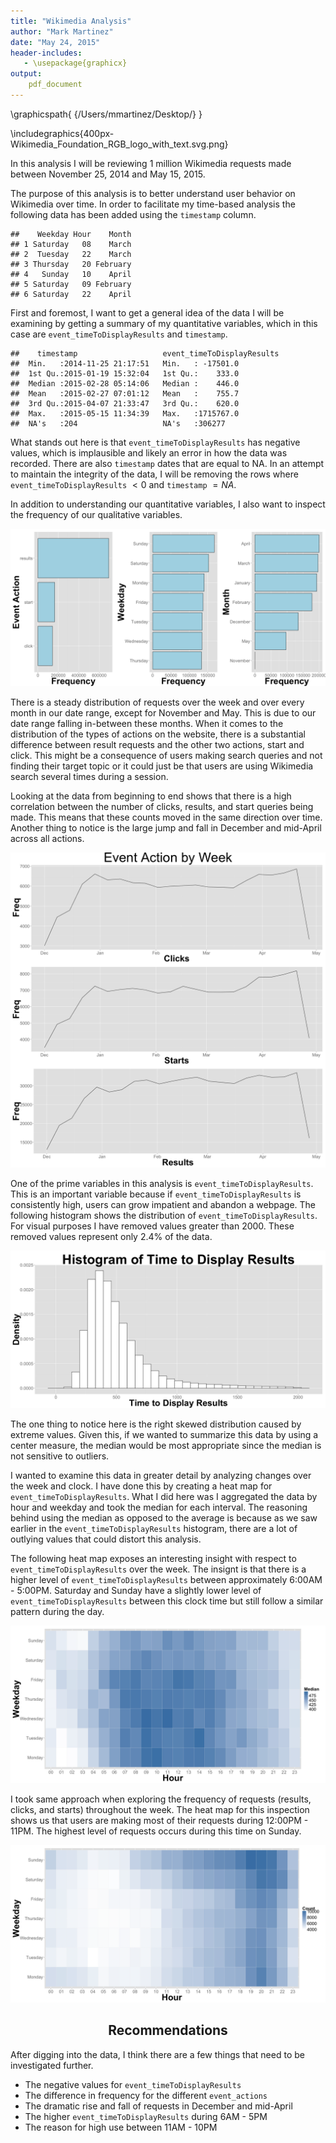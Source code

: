 ```yaml
---
title: "Wikimedia Analysis"
author: "Mark Martinez"
date: "May 24, 2015"
header-includes:
   - \usepackage{graphicx}
output:
    pdf_document
---
```




\graphicspath{ {/Users/mmartinez/Desktop/} }

\includegraphics{400px-Wikimedia_Foundation_RGB_logo_with_text.svg.png}


In this analysis I will be reviewing 1 million Wikimedia requests made between November 25, 2014 and May 15, 2015.

The purpose of this analysis is to better understand user behavior on Wikimedia over time. In order to facilitate my time-based analysis the following data has been added using the `timestamp` column.   



```
##    Weekday Hour    Month
## 1 Saturday   08    March
## 2  Tuesday   22    March
## 3 Thursday   20 February
## 4   Sunday   10    April
## 5 Saturday   09 February
## 6 Saturday   22    April
```

First and foremost, I want to get a general idea of the data I will be examining by getting a summary of my quantitative variables, which in this case are `event_timeToDisplayResults` and `timestamp`.   



```
##    timestamp                   event_timeToDisplayResults
##  Min.   :2014-11-25 21:17:51   Min.   : -17501.0         
##  1st Qu.:2015-01-19 15:32:04   1st Qu.:    333.0         
##  Median :2015-02-28 05:14:06   Median :    446.0         
##  Mean   :2015-02-27 07:01:12   Mean   :    755.7         
##  3rd Qu.:2015-04-07 21:33:47   3rd Qu.:    620.0         
##  Max.   :2015-05-15 11:34:39   Max.   :1715767.0         
##  NA's   :204                   NA's   :306277
```

What stands out here is that `event_timeToDisplayResults` has negative values, which is implausible and likely an error in how the data was recorded. There are also `timestamp` dates that are equal to NA. In an attempt to maintain the integrity of the data, I will be removing the rows where `event_timeToDisplayResults` $< 0$ and `timestamp` $= NA$.   

In addition to understanding our quantitative variables, I also want to inspect the frequency of our qualitative variables.

![plot of chunk unnamed-chunk-4](figure/unnamed-chunk-4-1.png) 

There is a steady distribution of requests over the week and over every month in our date range, except for November and May. This is due to our date range falling in-between these months. When it comes to the distribution of the types of actions on the website, there is a substantial difference between result requests and the other two actions, start and click. This might be a consequence of users making search queries and not finding their target topic or it could just be that users are using Wikimedia search several times during a session.

Looking at the data from beginning to end shows that there is a high correlation between the number of clicks, results, and start queries being made. This means that these counts moved in the same direction over time. Another thing to notice is the large jump and fall in December and mid-April across all actions.  

![plot of chunk unnamed-chunk-5](figure/unnamed-chunk-5-1.png) 

One of the prime variables in this analysis is `event_timeToDisplayResults`. This is an important variable because if `event_timeToDisplayResults` is consistently high, users can grow impatient and abandon a webpage. The following histogram shows the distribution of `event_timeToDisplayResults`. For visual purposes I have removed values greater than 2000. These removed values represent only 2.4% of the data.

![plot of chunk unnamed-chunk-6](figure/unnamed-chunk-6-1.png) 

The one thing to notice here is the right skewed distribution caused by extreme values. Given this, if we wanted to summarize this data by using a center measure, the median would be most appropriate since the median is not sensitive to outliers.

I wanted to examine this data in greater detail by analyzing changes over the week and clock. I have done this by creating a heat map for `event_timeToDisplayResults`. What I did here was I aggregated the data by hour and weekday and took the median for each interval. The reasoning behind using the median as opposed to the average is because as we saw earlier in the `event_timeToDisplayResults` histogram, there are a lot of outlying values that could distort this analysis.

The following heat map exposes an interesting insight with respect to `event_timeToDisplayResults` over the week. The insignt is that there is a higher level of `event_timeToDisplayResults` between approximately 6:00AM - 5:00PM. Saturday and Sunday have a slightly lower level of `event_timeToDisplayResults` between this clock time but still follow a similar pattern during the day. 

![plot of chunk unnamed-chunk-7](figure/unnamed-chunk-7-1.png) 

I took same approach when exploring the frequency of requests (results, clicks, and starts) throughout the week. The heat map for this inspection shows us that users are making most of their requests during 12:00PM - 11PM. The highest level of requests occurs during this time on Sunday.

![plot of chunk unnamed-chunk-8](figure/unnamed-chunk-8-1.png) 


<h2 align="center">Recommendations</h2>

After digging into the data, I think there are a few things that need to be investigated further.

* The negative values for `event_timeToDisplayResults`
* The difference in frequency for the different `event_actions`
* The dramatic rise and fall of requests in December and mid-April
* The higher `event_timeToDisplayResults` during 6AM - 5PM
* The reason for high use between 11AM - 10PM


